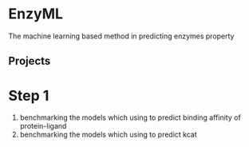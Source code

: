 # EnzyML
The machine learning based method in predicting enzymes property

## Projects
# Step 1
1. benchmarking the models which using to predict binding affinity of protein-ligand
2. benchmarking the models which using to predict kcat
